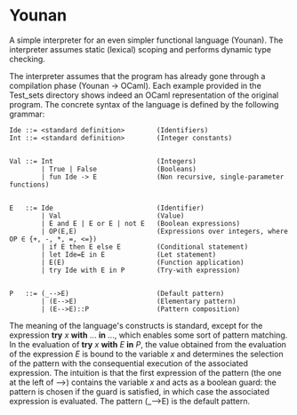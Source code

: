 # Younan
A simple interpreter for an even simpler functional language (Younan). The interpreter assumes static (lexical) scoping and performs dynamic type checking.

The interpreter assumes that the program has already gone through a compilation phase (Younan -> OCaml). Each example provided in the Test_sets directory shows indeed an OCaml representation of the original program. The concrete syntax of the language is defined by the following grammar:

```
Ide ::= <standard definition>        (Identifiers)
Int ::= <standard definition>        (Integer constants)


Val ::= Int                          (Integers)
        | True | False               (Booleans)
        | fun Ide -> E               (Non recursive, single-parameter functions)
        
        
E   ::= Ide                          (Identifier)
        | Val                        (Value)
        | E and E | E or E | not E   (Boolean expressions)
        | OP(E,E)                    (Expressions over integers, where OP ∈ {+, -, *, =, <=})
        | if E then E else E         (Conditional statement)        
        | let Ide=E in E             (Let statement)
        | E(E)                       (Function application)
        | try Ide with E in P        (Try-with expression)
        
        
P   ::= (_-->E)                      (Default pattern)
        | (E-->E)                    (Elementary pattern)
        | (E-->E)::P                 (Pattern composition)
```
The meaning of the language's constructs is standard, except for the expression __try__ *x* __with__ ... __in__ ..., which enables some sort of pattern matching. In the evaluation of __try__ *x* __with__ *E* __in__ *P*, the value obtained from the evaluation of the expression *E* is bound to the variable *x* and determines the selection of the pattern with the consequential execution of the associated expression. The intuition is that the first expression of the pattern (the one at the left of -->) contains the variable *x* and acts as a boolean guard: the pattern is chosen if the guard is satisfied, in which case the associated expression is evaluated. The pattern (\_-->E) is the default pattern. 
